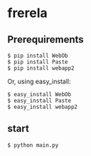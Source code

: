 # frerela

## Prerequirements

```
$ pip install WebOb
$ pip install Paste
$ pip install webapp2
```
Or, using easy_install:
```
$ easy_install WebOb
$ easy_install Paste
$ easy_install webapp2
```

## start

```
$ python main.py
```
